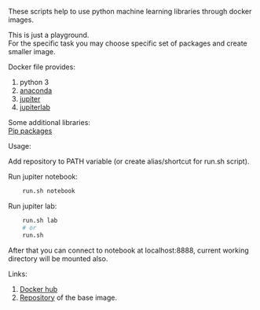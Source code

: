 These scripts help to use python machine learning libraries through docker images.

This is just a playground.   
For the specific task you may choose specific set of packages and create smaller image.

Docker file provides:

1. python 3
2. [anaconda](https://anaconda.org/anaconda/python)
3. [jupiter](http://jupyter.org/)
4. [jupiterlab](https://jupyterlab.readthedocs.io/en/stable/)

Some additional libraries:  
[Pip packages](https://github.com/yantonov/ml-docker/blob/master/docker/files/requirements.txt)  

Usage:  

Add repository to PATH variable (or create alias/shortcut for run.sh script).

Run jupiter notebook:
```bash
    run.sh notebook
```

Run jupiter lab:
```bash
    run.sh lab
    # or
    run.sh
```

After that you can connect to notebook at localhost:8888, current working directory will be mounted also.

Links:
1. [Docker hub](https://hub.docker.com/r/yantonov/ml/)
2. [Repository](https://github.com/yantonov/anaconda-docker) of the base image.

